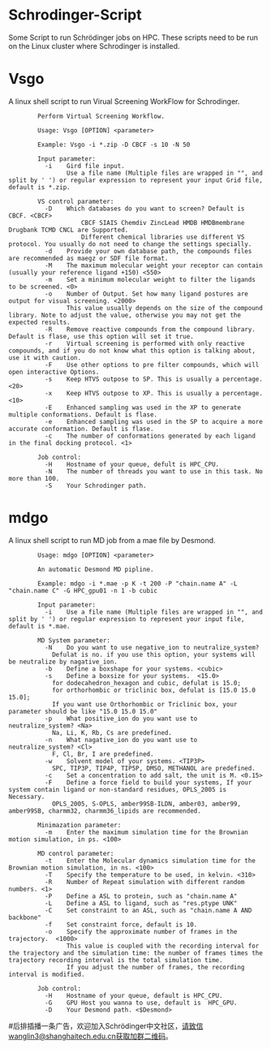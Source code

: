 # Schrodinger-Script
Some Script to run Schrödinger jobs on HPC.
These scripts need to be run on the Linux cluster where Schrodinger is installed.

Vsgo
=====
A linux shell script to run Virual Screening WorkFlow for Schrodinger.

            Perform Virtual Screening Workflow.

            Usage: Vsgo [OPTION] <parameter>

            Example: Vsgo -i *.zip -D CBCF -s 10 -N 50

            Input parameter:
              -i	Gird file input.
                    Use a file name (Multiple files are wrapped in "", and split by ' ') or regular expression to represent your input Grid file, default is *.zip.

            VS control parameter:
              -D    Which databases do you want to screen? Default is CBCF. <CBCF>
                        CBCF SIAIS Chemdiv ZincLead HMDB HMDBmembrane Drugbank TCMD CNCL are Supported.
                        Different chemical libraries use different VS protocol. You usually do not need to change the settings specially.
              -d    Provide your own database path, the compounds files are recommended as maegz or SDF file format.
              -M    The maximum molecular weight your receptor can contain (usually your reference ligand +150) <550>
              -m    Set a minimum molecular weight to filter the ligands to be screened. <0>
              -o    Number of Output. Set how many ligand postures are output for visual screening. <2000>
                    This value usually depends on the size of the compound library. Note to adjust the value, otherwise you may not get the expected results.
              -R    Remove reactive compounds from the compound library. Default is flase, use this option will set it true.
              -r    Virtual screening is performed with only reactive compounds, and if you do not know what this option is talking about, use it with caution.
              -F    Use other options to pre filter compounds, which will open interactive Options.
              -s    Keep HTVS outpose to SP. This is usually a percentage. <20>
              -x    Keep HTVS outpose to XP. This is usually a percentage. <10>
              -E    Enhanced sampling was used in the XP to generate multiple conformations. Default is flase.
              -e    Enhanced sampling was used in the SP to acquire a more accurate conformation. Default is flase.
              -c    The number of conformations generated by each ligand in the final docking protocol. <1>

            Job control:
              -H	Hostname of your queue, defult is HPC_CPU.
              -N    The number of threads you want to use in this task. No more than 100.
              -S	Your Schrodinger path.
  

mdgo
=====
A linux shell script to run MD job from a mae file by Desmond.

            Usage: mdgo [OPTION] <parameter>

            An automatic Desmond MD pipline.

            Example: mdgo -i *.mae -p K -t 200 -P "chain.name A" -L "chain.name C" -G HPC_gpu01 -n 1 -b cubic

            Input parameter:
              -i	Use a file name (Multiple files are wrapped in "", and split by ' ') or regular expression to represent your input file, default is *.mae.

            MD System parameter:
              -N	Do you want to use negative_ion to neutralize_system? 
                Defulat is no. if you use this option, your systems will be neutralize by nagative_ion.
              -b	Define a boxshape for your systems. <cubic>
              -s	Define a boxsize for your systems.  <15.0>
                for dodecahedron_hexagon and cubic, defulat is 15.0;
                for orthorhombic or triclinic box, defulat is [15.0 15.0 15.0];
                If you want use Orthorhombic or Triclinic box, your parameter should be like "15.0 15.0 15.0"
              -p	What positive_ion do you want use to neutralize_system? <Na>
                Na, Li, K, Rb, Cs are predefined.
              -n	What nagative_ion do you want use to neutralize_system? <Cl>
                F, Cl, Br, I are predefined.
              -w	Solvent model of your systems. <TIP3P>
                SPC, TIP3P, TIP4P, TIP5P, DMSO, METHANOL are predefined.
              -c	Set a concentration to add salt, the unit is M. <0.15>
              -F	Define a force field to build your systems, If your system contain ligand or non-standard residues, OPLS_2005 is Necessary.
                OPLS_2005, S-OPLS, amber99SB-ILDN, amber03, amber99, amber99SB, charmm32, charmm36_lipids are recommended.

            Minimazation parameter:
              -m	Enter the maximum simulation time for the Brownian motion simulation, in ps. <100>

            MD control parameter:
              -t    Enter the Molecular dynamics simulation time for the Brownian motion simulation, in ns. <100>
              -T    Specify the temperature to be used, in kelvin. <310>
              -R    Number of Repeat simulation with different random numbers. <1>
              -P    Define a ASL to protein, such as "chain.name A"
              -L    Define a ASL to ligand, such as "res.ptype UNK"
              -C    Set constraint to an ASL, such as "chain.name A AND backbone"
              -f    Set constraint force, default is 10.
              -o    Specify the approximate number of frames in the trajectory.  <1000>
                    This value is coupled with the recording interval for the trajectory and the simulation time: the number of frames times the trajectory recording interval is the total simulation time.
                    If you adjust the number of frames, the recording interval is modified.

            Job control:
              -H	Hostname of your queue, default is HPC_CPU.
              -G    GPU Host you wanna to use, default is  HPC_GPU.
              -D	Your Desmond path. <$Desmond>     

#后排插播一条广告，欢迎加入Schrödinger中文社区，请致信wanglin3@shanghaitech.edu.cn获取加群二维码。
